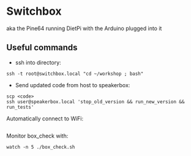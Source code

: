 # Switchbox

aka the Pine64 running DietPi with the Arduino plugged into it

## Useful commands

- ssh into directory:

```
ssh -t root@switchbox.local "cd ~/workshop ; bash"
```

- Send updated code from host to speakerbox:

```
scp <code>
ssh user@speakerbox.local 'stop_old_version && run_new_version && run_tests'
```

Automatically connect to WiFi:

```

```

Monitor box_check with:

```
watch -n 5 ./box_check.sh
```
